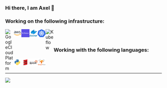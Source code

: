 ### Hi there, I am Axel 👋

<!--
- 🔭 I’m currently working ...
- 🌱 I’m currently learning ...
- 👯 I’m looking to collaborate on ...
- 🤔 I’m looking for help with ...
- 💬 Ask me about ...
- 📫 How to reach me: ...
- 😄 Pronouns: ...
- ⚡ Fun fact: ...
-->

### Working on the following infrastructure:
<img align="left" alt="GoogleCloudPlatform" width="26px" src="https://avatars.githubusercontent.com/u/2810941?s=200&v=4" />
<img align="left" alt="AWS" width="26px" src="https://raw.githubusercontent.com/github/explore/master/topics/aws/aws.png" />
<img align="left" alt="Terraform" width="26px" src="https://raw.githubusercontent.com/github/explore/master/topics/terraform/terraform.png" />
<img align="left" alt="Docker" width="26px" src="https://raw.githubusercontent.com/github/explore/master/topics/docker/docker.png" />
<img align="left" alt="Kubernetes" width="26px" src="https://raw.githubusercontent.com/github/explore/master/topics/kubernetes/kubernetes.png" />
<img align="left" alt="Kubeflow" width="26px" src="https://upload.wikimedia.org/wikipedia/en/2/21/Kubeflow-logo.png" />
<!-- <img align="left" alt="Kubeflow" width="26px" src="https://raw.githubusercontent.com/github/explore/master/topics/kubeflow/kubeflow.png" /> -->
<br />
<br />

### Working with the following languages:
<img align="left" alt="Python" width="26px" src="https://raw.githubusercontent.com/github/explore/master/topics/python/python.png" />
<img align="left" alt="Scala" width="26px" src="https://raw.githubusercontent.com/github/explore/master/topics/scala/scala.png" />
<img align="left" alt="Spark" width="26px" src="https://raw.githubusercontent.com/github/explore/master/topics/spark/spark.png" />
<img align="left" alt="Tensorflow" width="26px" src="https://raw.githubusercontent.com/github/explore/master/topics/tensorflow/tensorflow.png" />

<br />
<br />

---

<a href="https://github.com/axelborja">
  <img height="160em" src="https://github-readme-stats.vercel.app/api?username=axelborja&show_icons=true&include_all_commits=true&custom_title=GitHub+Stats&theme=vue">
</a>

[linkedin]: https://www.linkedin.com/in/axelborja/
